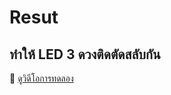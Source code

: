 # Resut
## ทำให้ LED 3 ดวงติดตัดสลับกัน
🎥 [ดูวิดีโอการทดลอง](https://drive.google.com/file/d/1ns1Hj2lyBUGlmxn0TZGNHdBRm0ZXYWly/preview)
